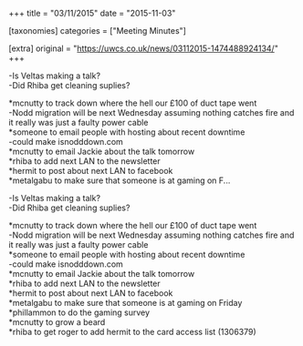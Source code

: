 +++
title = "03/11/2015"
date = "2015-11-03"

[taxonomies]
categories = ["Meeting Minutes"]

[extra]
original = "https://uwcs.co.uk/news/03112015-1474488924134/"
+++

<p>-Is Veltas making a talk?<br />-Did Rhiba get cleaning suplies?</p>

<p>*mcnutty to track down where the hell our £100 of duct tape went<br />-Nodd migration will be next Wednesday assuming nothing catches fire and it really was just a faulty power cable<br />*someone to email people with hosting about recent downtime<br />-could make isnodddown.com<br />*mcnutty to email Jackie about the talk tomorrow<br />*rhiba to add next LAN to the newsletter<br />*hermit to post about next LAN to facebook<br />*metalgabu to make sure that someone is at gaming on F...</p>

<!-- more -->

\-Is Veltas making a talk?  
\-Did Rhiba get cleaning suplies?

\*mcnutty to track down where the hell our £100 of duct tape went  
\-Nodd migration will be next Wednesday assuming nothing catches fire and it really was just a faulty power cable  
\*someone to email people with hosting about recent downtime  
\-could make isnodddown.com  
\*mcnutty to email Jackie about the talk tomorrow  
\*rhiba to add next LAN to the newsletter  
\*hermit to post about next LAN to facebook  
\*metalgabu to make sure that someone is at gaming on Friday  
\*phillammon to do the gaming survey  
\*mcnutty to grow a beard  
\*rhiba to get roger to add hermit to the card access list (1306379)

